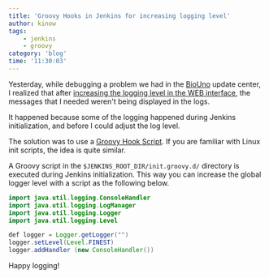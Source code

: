 ```yaml
---
title: 'Groovy Hooks in Jenkins for increasing logging level'
author: kinow
tags:
    - jenkins
    - groovy
category: 'blog'
time: '11:30:03'
---
```


Yesterday, while debugging a problem we had in the [BioUno](http://biouno.org) update center, 
I realized that after [increasing the logging level in the WEB interface](https://wiki.jenkins-ci.org/display/JENKINS/Logging), 
the messages that I needed weren't being displayed in the logs.

It happened because some of the logging happened during Jenkins initialization, and before I could adjust the log level.

The solution was to use a [Groovy Hook Script](https://wiki.jenkins-ci.org/display/JENKINS/Groovy+Hook+Script). 
If you are familiar with Linux init scripts, the idea is quite similar. 

A Groovy script in the `$JENKINS_ROOT_DIR/init.groovy.d/` directory is executed during
Jenkins initialization. This way you can increase the global logger level with a script
as the following below.

```java
import java.util.logging.ConsoleHandler
import java.util.logging.LogManager
import java.util.logging.Logger
import java.util.logging.Level

def logger = Logger.getLogger("")
logger.setLevel(Level.FINEST)
logger.addHandler (new ConsoleHandler())
```

Happy logging!